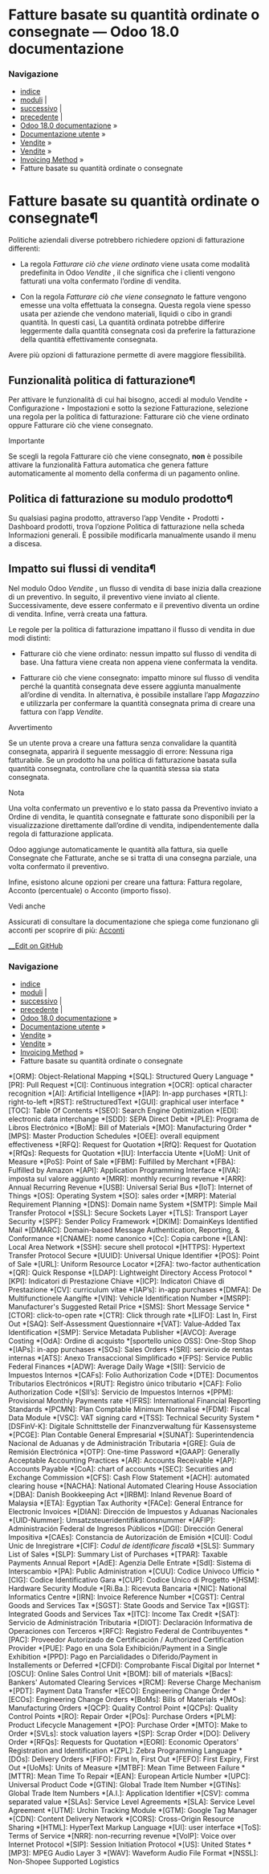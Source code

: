 # Fatture basate su quantità ordinate o consegnate — Odoo 18.0 documentazione

### Navigazione

  * [indice](../../../../genindex.html "Indice generale")
  * [moduli](../../../../py-modindex.html "Indice del modulo Python") |
  * [successivo](down_payment.html "Acconti") |
  * [precedente](../invoicing.html "Invoicing Method") |
  * [Odoo 18.0 documentazione](../../../../index-2.html) »
  * [Documentazione utente](../../../../applications.html) »
  * [Vendite](../../../sales.html) »
  * [Vendite](../../sales.html) »
  * [Invoicing Method](../invoicing.html) »
  * Fatture basate su quantità ordinate o consegnate



# Fatture basate su quantità ordinate o consegnate¶

Politiche aziendali diverse potrebbero richiedere opzioni di fatturazione differenti:

  * La regola _Fatturare ciò che viene ordinato_ viene usata come modalità predefinita in Odoo _Vendite_ , il che significa che i clienti vengono fatturati una volta confermato l’ordine di vendita.

  * Con la regola _Fatturare ciò che viene consegnato_ le fatture vengono emesse una volta effettuata la consegna. Questa regola viene spesso usata per aziende che vendono materiali, liquidi o cibo in grandi quantità. In questi casi, La quantità ordinata potrebbe differire leggermente dalla quantità consegnata così da preferire la fatturazione della quantità effettivamente consegnata.




Avere più opzioni di fatturazione permette di avere maggiore flessibilità.

## Funzionalità politica di fatturazione¶

Per attivare le funzionalità di cui hai bisogno, accedi al modulo Vendite ‣ Configurazione ‣ Impostazioni e sotto la sezione Fatturazione, selezione una regola per la politica di fatturazione: Fatturare ciò che viene ordinato oppure Fatturare ciò che viene consegnato.

Importante

Se scegli la regola Fatturare ciò che viene consegnato, **non** è possibile attivare la funzionalità Fattura automatica che genera fatture automaticamente al momento della conferma di un pagamento online.

## Politica di fatturazione su modulo prodotto¶

Su qualsiasi pagina prodotto, attraverso l’app Vendite ‣ Prodotti ‣ Dashboard prodotti, trova l’opzione Politica di fatturazione nella scheda Informazioni generali. È possibile modificarla manualmente usando il menu a discesa.

## Impatto sui flussi di vendita¶

Nel modulo Odoo _Vendite_ , un flusso di vendita di base inizia dalla creazione di un preventivo. In seguito, il preventivo viene inviato al cliente. Successivamente, deve essere confermato e il preventivo diventa un ordine di vendita. Infine, verrà creata una fattura.

Le regole per la politica di fatturazione impattano il flusso di vendita in due modi distinti:

  * Fatturare ciò che viene ordinato: nessun impatto sul flusso di vendita di base. Una fattura viene creata non appena viene confermata la vendita.

  * Fatturare ciò che viene consegnato: impatto minore sul flusso di vendita perché la quantità consegnata deve essere aggiunta manualmente all’ordine di vendita. In alternativa, è possibile installare l’app _Magazzino_ e utilizzarla per confermare la quantità consegnata prima di creare una fattura con l’app _Vendite_.




Avvertimento

Se un utente prova a creare una fattura senza convalidare la quantità consegnata, apparirà il seguente messaggio di errore: Nessuna riga fatturabile. Se un prodotto ha una politica di fatturazione basata sulla quantità consegnata, controllare che la quantità stessa sia stata consegnata.

Nota

Una volta confermato un preventivo e lo stato passa da Preventivo inviato a Ordine di vendita, le quantità consegnate e fatturate sono disponibili per la visualizzazione direttamente dall’ordine di vendita, indipendentemente dalla regola di fatturazione applicata.

Odoo aggiunge automaticamente le quantità alla fattura, sia quelle Consegnate che Fatturate, anche se si tratta di una consegna parziale, una volta confermato il preventivo.

Infine, esistono alcune opzioni per creare una fattura: Fattura regolare, Acconto (percentuale) o Acconto (importo fisso).

Vedi anche

Assicurati di consultare la documentazione che spiega come funzionano gli acconti per scoprire di più: [Acconti](down_payment.html)

[ __Edit on GitHub](https://github.com/odoo/documentation/edit/18.0/content/applications/sales/sales/invoicing/invoicing_policy.rst)

### Navigazione

  * [indice](../../../../genindex.html "Indice generale")
  * [moduli](../../../../py-modindex.html "Indice del modulo Python") |
  * [successivo](down_payment.html "Acconti") |
  * [precedente](../invoicing.html "Invoicing Method") |
  * [Odoo 18.0 documentazione](../../../../index-2.html) »
  * [Documentazione utente](../../../../applications.html) »
  * [Vendite](../../../sales.html) »
  * [Vendite](../../sales.html) »
  * [Invoicing Method](../invoicing.html) »
  * Fatture basate su quantità ordinate o consegnate


  *[ORM]: Object-Relational Mapping
  *[SQL]: Structured Query Language
  *[PR]: Pull Request
  *[CI]: Continuous integration
  *[OCR]: optical character recognition
  *[AI]: Artificial Intelligence
  *[IAP]: In-app purchases
  *[RTL]: right-to-left
  *[RST]: reStructuredText
  *[GUI]: graphical user interface
  *[TOC]: Table Of Contents
  *[SEO]: Search Engine Optimization
  *[EDI]: electronic data interchange
  *[SDD]: SEPA Direct Debit
  *[PLE]: Programa de Libros Electrónico
  *[BoM]: Bill of Materials
  *[MO]: Manufacturing Order
  *[MPS]: Master Production Schedules
  *[OEE]: overall equipment effectiveness
  *[RFQ]: Request for Quotation
  *[RfQ]: Request for Quotation
  *[RfQs]: Requests for Quotation
  *[IU]: Interfaccia Utente
  *[UoM]: Unit of Measure
  *[PoS]: Point of Sale
  *[FBM]: Fulfilled by Merchant
  *[FBA]: Fulfilled by Amazon
  *[API]: Application Programming Interface
  *[IVA]: imposta sul valore aggiunto
  *[MRR]: monthly recurring revenue
  *[ARR]: Annual Recurring Revenue
  *[USB]: Universal Serial Bus
  *[IoT]: Internet of Things
  *[OS]: Operating System
  *[SO]: sales order
  *[MRP]: Material Requirement Planning
  *[DNS]: Domain name System
  *[SMTP]: Simple Mail Transfer Protocol
  *[SSL]: Secure Sockets Layer
  *[TLS]: Transport Layer Security
  *[SPF]: Sender Policy Framework
  *[DKIM]: DomainKeys Identified Mail
  *[DMARC]: Domain-based Message Authentication, Reporting, & Conformance
  *[CNAME]: nome canonico
  *[Cc]: Copia carbone
  *[LAN]: Local Area Network
  *[SSH]: secure shell protocol
  *[HTTPS]: Hypertext Transfer Protocol Secure
  *[UUID]: Universal Unique Identifier
  *[POS]: Point of Sale
  *[URL]: Uniform Resource Locator
  *[2FA]: two-factor authentication
  *[QR]: Quick Response
  *[LDAP]: Lightweight Directory Access Protocol
  *[KPI]: Indicatori di Prestazione Chiave
  *[ICP]: Indicatori Chiave di Prestazione
  *[CV]: curriculum vitae
  *[IAP’s]: in-app purchases
  *[DMFA]: De Multifunctionele Aangifte
  *[VIN]: Vehicle Identification Number
  *[MSRP]: Manufacturer's Suggested Retail Price
  *[SMS]: Short Message Service
  *[CTOR]: click-to-open rate
  *[CTR]: Click through rate
  *[LIFO]: Last In, First Out
  *[SAQ]: Self-Assessment Questionnaire
  *[VAT]: Value-Added Tax Identification
  *[SMP]: Service Metadata Publisher
  *[AVCO]: Average Costing
  *[OdA]: Ordine di acquisto
  *[sportello unico OSS]: One-Stop Shop
  *[IAPs]: in-app purchases
  *[SOs]: Sales Orders
  *[SRI]: servicio de rentas internas
  *[ATS]: Anexo Transaccional Simplificado
  *[FPS]: Service Public Federal Finances
  *[ADW]: Average Daily Wage
  *[SII]: Servicio de Impuestos Internos
  *[CAFs]: Folio Authorization Code
  *[DTE]: Documentos Tributarios Electrónicos
  *[RUT]: Registro único tributario
  *[CAF]: Folio Authorization Code
  *[SII’s]: Servicio de Impuestos Internos
  *[PPM]: Provisional Monthly Payments rate
  *[IFRS]: International Financial Reporting Standards
  *[PCMN]: Plan Comptable Minimum Normalisé
  *[FDM]: Fiscal Data Module
  *[VSC]: VAT signing card
  *[TSS]: Technical Security System
  *[DSFinV-K]: Digitale Schnittstelle der Finanzverwaltung für Kassensysteme
  *[PCGE]: Plan Contable General Empresarial
  *[SUNAT]: Superintendencia Nacional de Aduanas y de Administración Tributaria
  *[GRE]: Guía de Remisión Electrónica
  *[OTP]: One-time Password
  *[GAAP]: Generally Acceptable Accounting Practices
  *[AR]: Accounts Receivable
  *[AP]: Accounts Payable
  *[CoA]: chart of accounts
  *[SEC]: Securities and Exchange Commission
  *[CFS]: Cash Flow Statement
  *[ACH]: automated clearing house
  *[NACHA]: National Automated Clearing House Association
  *[DBA]: Danish Bookkeeping Act
  *[IRBM]: Inland Revenue Board of Malaysia
  *[ETA]: Egyptian Tax Authority
  *[FACe]: General Entrance for Electronic Invoices
  *[DIAN]: Dirección de Impuestos y Aduanas Nacionales
  *[UID-Nummer]: Umsatzsteueridentifikationsnummer
  *[AFIP]: Administración Federal de Ingresos Públicos
  *[DGI]: Dirección General Impositiva
  *[CAEs]: Constancia de Autorización de Emisión
  *[CUI]: Codul Unic de Inregistrare
  *[CIF]: *Codul de identificare fiscală*
  *[SLS]: Summary List of Sales
  *[SLP]: Summary List of Purchases
  *[TPAR]: Taxable Payments Annual Report
  *[AdE]: Agenzia Delle Entrate
  *[SdI]: Sistema di Interscambio
  *[PA]: Public Administration
  *[CUU]: Codice Univoco Ufficio
  *[CIG]: Codice Identificativo Gara
  *[CUP]: Codice Unico di Progetto
  *[HSM]: Hardware Security Module
  *[Ri.Ba.]: Ricevuta Bancaria
  *[NIC]: National Informatics Centre
  *[IRN]: Invoice Reference Number
  *[CGST]: Central Goods and Services Tax
  *[SGST]: State Goods and Service Tax
  *[IGST]: Integrated Goods and Services Tax
  *[ITC]: Income Tax Credit
  *[SAT]: Servicio de Administración Tributaria
  *[DIOT]: Declaración Informativa de Operaciones con Terceros
  *[RFC]: Registro Federal de Contribuyentes
  *[PAC]: Proveedor Autorizado de Certificación / Authorized Certification Provider
  *[PUE]: Pago en una Sola Exhibición/Payment in a Single Exhibition
  *[PPD]: Pago en Parcialidades o Diferido/Payment in Installements or Deferred
  *[CFDI]: Comprobante Fiscal Digital por Internet
  *[OSCU]: Online Sales Control Unit
  *[BOM]: bill of materials
  *[Bacs]: Bankers' Automated Clearing Services
  *[RCM]: Reverse Charge Mechanism
  *[PDT]: Payment Data Transfer
  *[ECO]: Engineering Change Order
  *[ECOs]: Engineering Change Orders
  *[BoMs]: Bills of Materials
  *[MOs]: Manufacturing Orders
  *[QCP]: Quality Control Point
  *[QCPs]: Quality Control Points
  *[RO]: Repair Order
  *[POs]: Purchase Orders
  *[PLM]: Product Lifecycle Management
  *[PO]: Purchase Order
  *[MTO]: Make to Order
  *[SVLs]: stock valuation layers
  *[SP]: Scrap Order
  *[DO]: Delivery Order
  *[RFQs]: Requests for Quotation
  *[EORI]: Economic Operators' Registration and Identification
  *[ZPL]: Zebra Programming Language
  *[DOs]: Delivery Orders
  *[FIFO]: First In, First Out
  *[FEFO]: First Expiry, First Out
  *[UoMs]: Units of Measure
  *[MTBF]: Mean Time Between Failure
  *[MTTR]: Mean Time To Repair
  *[EAN]: European Article Number
  *[UPC]: Universal Product Code
  *[GTIN]: Global Trade Item Number
  *[GTINs]: Global Trade Item Numbers
  *[A.I.]: Application Identifier
  *[CSV]: comma separated value
  *[SLAs]: Service Level Agreements
  *[SLA]: Service Level Agreement
  *[UTM]: Urchin Tracking Module
  *[GTM]: Google Tag Manager
  *[CDN]: Content Delivery Network
  *[CORS]: Cross-Origin Resource Sharing
  *[HTML]: HyperText Markup Language
  *[UI]: user interface
  *[ToS]: Terms of Service
  *[NRR]: non-recurring revenue
  *[VoIP]: Voice over Internet Protocol
  *[SIP]: Session Initiation Protocol
  *[US]: United States
  *[MP3]: MPEG Audio Layer 3
  *[WAV]: Waveform Audio File Format
  *[NSSL]: Non-Shopee Supported Logistics